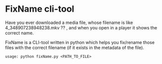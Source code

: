 # FixName cli-tool

Have you ever downloaded a media file, whose filename is like 4_348907238948238.mkv ?? , and when you open in a player it shows the correct name.

FixName is a CLI-tool written in python which helps you fix/rename those files with the correct filename (if it exists in the metadata of the file).

`usage: python fixName.py <PATH_TO_FILE>`
